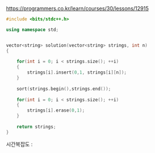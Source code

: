 https://programmers.co.kr/learn/courses/30/lessons/12915

```c++
#include <bits/stdc++.h>

using namespace std;


vector<string> solution(vector<string> strings, int n) 
{
 
    for(int i = 0; i < strings.size(); ++i)
    {
        strings[i].insert(0,1, strings[i][n]);
    }
    
    sort(strings.begin(),strings.end());
    
    for(int i = 0; i < strings.size(); ++i)
    {
        strings[i].erase(0,1);
    }
    
    return strings;
}
```
시간복잡도 : 
